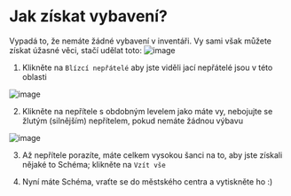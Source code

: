 # Jak získat vybavení?
Vypadá to, že nemáte žádné vybavení v inventáři.
Vy sami však můžete získat úžasné věci, stačí udělat toto: 
![image](https://user-images.githubusercontent.com/18545294/147309356-69ebc040-b1db-4a68-804d-bc5714efb64e.png)

1. Klikněte na `Blízcí nepřátelé` aby jste viděli jací nepřátelé jsou v této oblasti

![image](https://user-images.githubusercontent.com/18545294/147309416-5bae5420-d47e-4429-99e9-3884be153cfb.png)

2. Klikněte na nepřítele s obdobným levelem jako máte vy, nebojujte se žlutým (silnějším) nepřítelem, pokud nemáte žádnou výbavu

![image](https://user-images.githubusercontent.com/18545294/147309576-640ae4c8-9d27-4719-8e06-ed82bc7a2d23.png)

3. Až nepřítele porazíte, máte celkem vysokou šanci na to, aby jste získali nějaké to Schéma; klikněte na `Vzít vše`

4. Nyní máte Schéma, vraťte se do městského centra a vytiskněte ho :)
